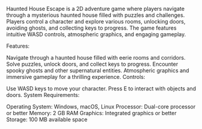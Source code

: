 Haunted House Escape is a 2D adventure game where players navigate through a mysterious haunted house filled with puzzles and challenges. 
Players control a character and explore various rooms, unlocking doors, avoiding ghosts, and collecting keys to progress. 
The game features intuitive WASD controls, atmospheric graphics, and engaging gameplay.

Features:

Navigate through a haunted house filled with eerie rooms and corridors.
Solve puzzles, unlock doors, and collect keys to progress.
Encounter spooky ghosts and other supernatural entities.
Atmospheric graphics and immersive gameplay for a thrilling experience.
Controls:

Use WASD keys to move your character.
Press E to interact with objects and doors.
System Requirements:

Operating System: Windows, macOS, Linux
Processor: Dual-core processor or better
Memory: 2 GB RAM
Graphics: Integrated graphics or better
Storage: 100 MB available space
